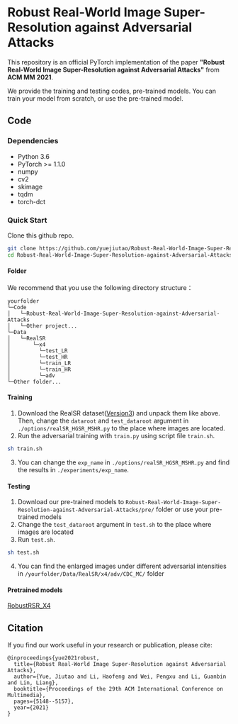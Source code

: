 # Robust Real-World Image Super-Resolution against Adversarial Attacks

This repository is an official PyTorch implementation of the paper **"Robust Real-World Image Super-Resolution against Adversarial Attacks"** from **ACM MM 2021**.

We provide the training and testing codes, pre-trained models. You can train your model from scratch, or use the pre-trained model.

## Code
### Dependencies
* Python 3.6
* PyTorch >= 1.1.0
* numpy
* cv2
* skimage
* tqdm
* torch-dct


### Quick Start
Clone this github repo.
```bash
git clone https://github.com/yuejiutao/Robust-Real-World-Image-Super-Resolution-against-Adversarial-Attacks.git
cd Robust-Real-World-Image-Super-Resolution-against-Adversarial-Attacks
```

#### Folder
We recommend that you use the following directory structure：<br>
```
yourfolder
└─Code
│   └─Robust-Real-World-Image-Super-Resolution-against-Adversarial-Attacks
│   └─Other project...
└─Data
│   └─RealSR
│       └─x4
│         └─test_LR
│         └─test_HR
│         └─train_LR
│         └─train_HR
│         └─adv
└─Other folder...         
```

#### Training
1. Download the RealSR dataset([Version3](https://github.com/csjcai/RealSR)) and unpack them like above. Then, change the ```dataroot``` and ```test_dataroot``` argument in ```./options/realSR_HGSR_MSHR.py``` to the place where images are located.
2. Run the adversarial training with ```train.py``` using script file ```train.sh```.
```bash
sh train.sh
```
3. You can change the ```exp_name``` in ```./options/realSR_HGSR_MSHR.py``` and find the results in  ```./experiments/exp_name```.


#### Testing
1. Download our pre-trained models to ```Robust-Real-World-Image-Super-Resolution-against-Adversarial-Attacks/pre/``` folder or use your pre-trained models
2. Change the ```test_dataroot``` argument in ```test.sh``` to the place where images are located
3. Run ```test.sh```.
```bash
sh test.sh
```
4. You can find the enlarged images under different adversarial intensities in ```/yourfolder/Data/RealSR/x4/adv/CDC_MC/``` folder

#### Pretrained models
[RobustRSR_X4](https://drive.google.com/file/d/1lf5jkroHeHcFNh-DL9MgjvrM8b5BXBbY/view?usp=sharing)

## Citation
If you find our work useful in your research or publication, please cite:
```
@inproceedings{yue2021robust,
  title={Robust Real-World Image Super-Resolution against Adversarial Attacks},
  author={Yue, Jiutao and Li, Haofeng and Wei, Pengxu and Li, Guanbin and Lin, Liang},
  booktitle={Proceedings of the 29th ACM International Conference on Multimedia},
  pages={5148--5157},
  year={2021}
}
```
